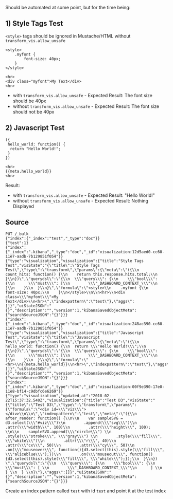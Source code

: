 Should be automated at some point, but for the time being:

## 1) Style Tags Test

`<style>` tags should be ignored in Mustache/HTML without `transform_vis.allow_unsafe` 


```
<style>
    .myfont {
        font-size: 40px;
    }
</style>

<hr>
<div class="myfont">My Text</div>
<hr>
```

- with `transform_vis.allow_unsafe` - Expected Result: The font size should be 40px
- without `transform_vis.allow_unsafe` - Expected Result: The font size should not be 40px

## 2) Javascript Test

```
({
 hello_world: function() {
  return "Hello World!";
 }
})
```

```
<hr>
{{meta.hello_world}}
<hr>
```

Result:   
- with `transform_vis.allow_unsafe` - Expected Result: "Hello World!"
- without `transform_vis.allow_unsafe` - Expected Result: Nothing Displayed 


## Source

```
PUT /_bulk
{"index":{"_index":"test","_type":"doc"}}
{"test":1}
{"index":{"_index":".kibana","_type":"doc","_id":"visualization:12d5aed0-cc60-11e7-aadb-7b129851f054"}}
{"type":"visualization","visualization":{"title":"Style Tags Test","visState":"{\"title\":\"Style Tags Test\",\"type\":\"transform\",\"params\":{\"meta\":\"({\\n  count_hits: function() {\\n    return this.response.hits.total;\\n  }\\n})\",\"querydsl\":\"{\\n  \\\"query\\\": {\\n    \\\"bool\\\": {\\n      \\\"must\\\": [\\n        \\\"_DASHBOARD_CONTEXT_\\\"\\n      ]\\n    }\\n  }\\n}\",\"formula\":\"<style>\\n    .myfont {\\n        font-size: 40px;\\n    }\\n</style>\\n\\n<hr>\\n<div class=\\\"myfont\\\">My Text</div>\\n<hr>\",\"indexpattern\":\"test\"},\"aggs\":[]}","uiStateJSON":"{}","description":"","version":1,"kibanaSavedObjectMeta":{"searchSourceJSON":"{}"}}}
{"index":{"_index":".kibana","_type":"doc","_id":"visualization:248ac390-cc60-11e7-aadb-7b129851f054"}}
{"type":"visualization","visualization":{"title":"Javascript Test","visState":"{\"title\":\"Javascript Test\",\"type\":\"transform\",\"params\":{\"meta\":\"({\\n hello_world: function() {\\n  return \\\"Hello World!\\\";\\n }\\n})\",\"querydsl\":\"{\\n  \\\"query\\\": {\\n    \\\"bool\\\": {\\n      \\\"must\\\": [\\n        \\\"_DASHBOARD_CONTEXT_\\\"\\n      ]\\n    }\\n  }\\n}\",\"formula\":\"<hr>\\n{{meta.hello_world}}\\n<hr>\",\"indexpattern\":\"test\"},\"aggs\":[]}","uiStateJSON":"{}","description":"","version":1,"kibanaSavedObjectMeta":{"searchSourceJSON":"{}"}}}
{"index":{"_index":".kibana","_type":"doc","_id":"visualization:00f9e390-17e0-11e8-bf14-c9dbfc6e6269"}}
{"type":"visualization","updated_at":"2018-02-22T15:37:32.540Z","visualization":{"title":"Test D3","visState":"{\"title\":\"Test D3\",\"type\":\"transform\",\"params\":{\"formula\":\"<div id=\\\"viz\\\"> </div>\\n\\n\",\"indexpattern\":\"test\",\"meta\":\"({\\n  after_render: function() {\\n\\n    var sampleSVG = d3.select(\\\"#viz\\\")\\n        .append(\\\"svg\\\")\\n        .attr(\\\"width\\\", 100)\\n        .attr(\\\"height\\\", 100);    \\n\\n    sampleSVG.append(\\\"circle\\\") \\n        .style(\\\"stroke\\\", \\\"gray\\\") \\n        .style(\\\"fill\\\", \\\"white\\\")\\n        .attr(\\\"r\\\", 40)\\n        .attr(\\\"cx\\\", 50)\\n        .attr(\\\"cy\\\", 50)\\n        .on(\\\"mouseover\\\", function(){d3.select(this).style(\\\"fill\\\", \\\"aliceblue\\\");})\\n        .on(\\\"mouseout\\\", function(){d3.select(this).style(\\\"fill\\\", \\\"white\\\");});\\n  }\\n}) \",\"querydsl\":\"{\\n  \\\"query\\\": {\\n    \\\"bool\\\": {\\n      \\\"must\\\": [ \\n        \\\"_DASHBOARD_CONTEXT_\\\"\\n      ] \\n    } \\n  } \\n}\"},\"aggs\":[]}","uiStateJSON":"{}","description":"","version":1,"kibanaSavedObjectMeta":{"searchSourceJSON":"{}"}}}
```

Create an index pattern called `test` with id `test` and point it at the test index
